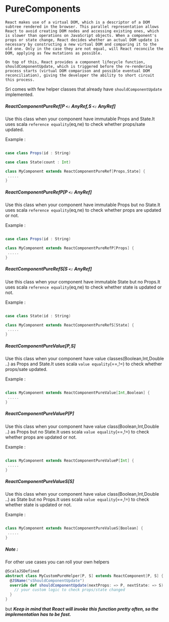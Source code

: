 # PureComponents

`React makes use of a virtual DOM, which is a descriptor of a DOM subtree rendered in the browser. This parallel representation allows React to avoid creating DOM nodes and accessing existing ones, which is slower than operations on JavaScript objects. When a component's props or state change, React decides whether an actual DOM update is necessary by constructing a new virtual DOM and comparing it to the old one. Only in the case they are not equal, will React reconcile the DOM, applying as few mutations as possible.`

`On top of this, React provides a component lifecycle function, shouldComponentUpdate, which is triggered before the re-rendering process starts (virtual DOM comparison and possible eventual DOM reconciliation), giving the developer the ability to short circuit this process.`

Sri comes with few helper classes that already have `shouldComponentUpdate` implemented.


##### ReactComponentPureRef[P `<:` AnyRef,S `<:` AnyRef]

Use this class when your component have immutable Props and State.It uses scala `reference equality`(eq,ne) to check whether props/sate updated.

Example : 

```scala

case class Props(id : String)

case class State(count : Int)

class MyComponent extends ReactComponentPureRef[Props,State] {
 .....
}

```

##### ReactComponentPureRefP[P `<:` AnyRef]

Use this class when your component have immutable Props but no State.It uses scala `reference equality`(eq,ne) to check whether props are updated or not.

Example :

```scala

case class Props(id : String)

class MyComponent extends ReactComponentPureRefP[Props] {
 .....
}

```

##### ReactComponentPureRefS[S `<:` AnyRef]

Use this class when your component have immutable State but no Props.It uses scala `reference equality`(eq,ne) to check whether state is updated or not.

Example :

```scala

case class State(id : String)

class MyComponent extends ReactComponentPureRefS[State] {
 .....
}

```

##### ReactComponentPureValue[P,S]

Use this class when your component have value classes(Boolean,Int,Double ..) as Props and State.It uses scala `value equality`(==,!=) to check whether props/sate updated.

Example :

```scala

class MyComponent extends ReactComponentPureValue[Int,Boolean] {
 .....
}

```

##### ReactComponentPureValueP[P]

Use this class when your component have value class(Boolean,Int,Double ..) as Props but no State.It uses scala `value equality`(==,!=) to check whether props are updated or not.

Example :

```scala

class MyComponent extends ReactComponentPureValueP[Int] {
 .....
}

```

##### ReactComponentPureValueS[S]

Use this class when your component have value class(Boolean,Int,Double ..) as State but no Props.It uses scala `value equality`(==,!=) to check whether state is updated or not.

Example :

```scala

class MyComponent extends ReactComponentPureValueS[Boolean] {
 .....
}

```

##### Note : 

For other use cases you can roll your own helpers 
 
```scala 
@ScalaJSDefined
abstract class MyCustomPureHelper[P, S] extends ReactComponent[P, S] {
  @JSName("sShouldComponentUpdate")
  override def shouldComponentUpdate(nextProps: => P, nextState: => S): Boolean = {
    // your custom logic to check props/state changed
  }
}

```

but ***Keep in mind that React will invoke this function pretty often, so the implementation has to be fast.***
